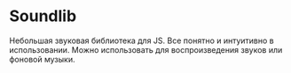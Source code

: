 # Soundlib
Небольшая звуковая библиотека для JS.
Все понятно и интуитивно в использовании.
Можно использовать для воспроизведения звуков или фоновой музыки.